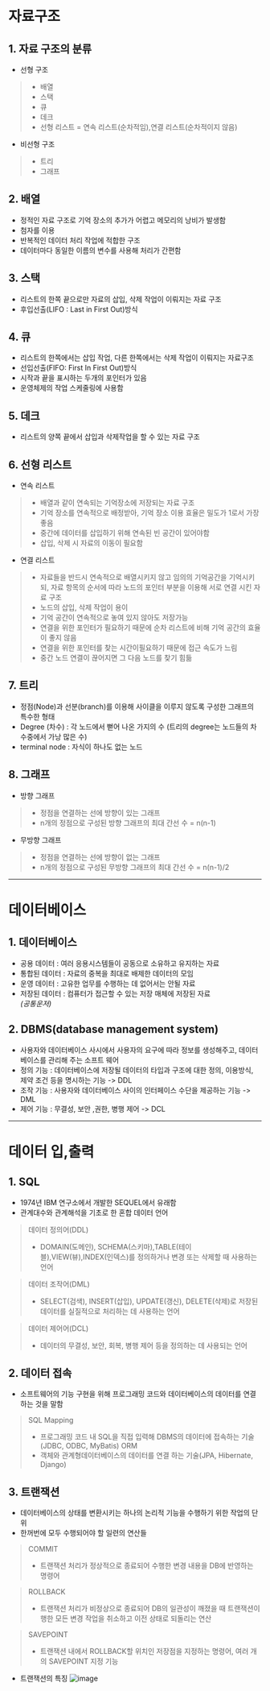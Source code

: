# 자료구조
## 1. 자료 구조의 분류
- 선형 구조
> - 배열
> - 스택
> - 큐
> - 데크
> - 선형 리스트 = 연속 리스트(순차적임),연결 리스트(순차적이지 않음)

- 비선형 구조
> - 트리
> - 그래프

## 2. 배열
- 정적인 자료 구조로 기억 장소의 추가가 어렵고 메모리의 낭비가 발생함
- 첨자를 이용
- 반복적인 데이터 처리 작업에 적합한 구조
- 데이터마다 동일한 이름의 변수를  사용해 처리가 간편함

## 3. 스택
- 리스트의 한쪽 끝으로만 자료의 삽입, 삭제 작업이 이뤄지는 자료 구조
- 후입선출(LIFO : Last in First Out)방식

## 4. 큐
- 리스트의 한쪽에서는 삽입 작업, 다른 한쪽에서는 삭제 작업이 이뤄지는 자료구조
- 선입선출(FIFO: First In First Out)방식
- 시작과 끝을 표시하는 두개의 포인터가 있음
- 운영체제의 작업 스케줄링에 사용함

## 5. 데크
- 리스트의 양쪽 끝에서 삽입과 삭제작업을 할 수 있는 자료 구조

## 6. 선형 리스트
- 연속 리스트
> - 배열과 같이 연속되는 기억장소에 저장되는 자료 구조
> - 기억 장소를 연속적으로 배정받아, 기억 장소 이용 효율은 밀도가 1로서 가장 좋음
> - 중간에 데이터를 삽입하기 위해 연속된 빈 공간이 있어야함
> - 삽입, 삭제 시 자료의 이동이 필요함

- 연결 리스트
> - 자료들을 반드시 연속적으로 배열시키지 않고 임의의 기억공간을 기억시키되, 자료 항목의 순서에 따라 노드의 포인터 부분을 이용해 서로 연결 시킨 자료 구조
> - 노드의 삽입, 삭제 작업이 용이
> - 기억 공간이 연속적으로 놓여 있지 않아도 저장가능
> - 연결을 위한 포인터가 필요하기 때문에 순차 리스트에 비해 기억 공간의 효율이 좋지 않음
> - 연결을 위한 포인터를 찾는 시간이필요하기  때문에 접근 속도가 느림
> - 중간 노드 연결이 끊어지면 그 다음 노드를 찾기 힘듦

## 7. 트리
- 정점(Node)과 선분(branch)를 이용해 사이클을 이루지 않도록 구성한 그래프의 특수한 형태
- Degree (차수) : 각 노드에서 뻗어 나온 가지의 수 (트리의 degree는 노드들의 차수중에서 가낭 많은 수)
- terminal node : 자식이 하나도 없는 노드

## 8. 그래프
- 방향 그래프 
> - 정점을 연결하는 선에 방향이 있는 그래프
> - n개의 정점으로 구성된 방향 그래프의 최대 간선 수 = n(n-1)

- 무방향 그래프
> - 정점을 연결하는 선에 방향이 없는 그래프
> - n개의 정점으로 구성된 무방향 그래프의 최대 간선 수 = n(n-1)/2

---
# 데이터베이스
## 1. 데이터베이스
- 공용 데이터 : 여러 응용시스템들이 공동으로 소유하고 유지하는 자료
- 통합된 데이터 : 자료의 중복을 최대로 배제한 데이터의 모임
- 운영 데이터 : 고유한 업무를 수행하는 데 없어서는 안될 자료
- 저장된 데이터 : 컴퓨터가 접근할 수 있는 저장 매체에 저장된 자료
<br>_(공통운저)_

## 2. DBMS(database management system)
- 사용자와 데이터베이스 사시에서 사용자의 요구에 따라 정보를 생성해주고, 데이터베이스를 관리해 주는 소프트 웨어
- 정의 기능 : 데이터베이스에 저장될 데이터의 타입과 구조에 대한 정의, 이용방식, 제약 조건 등을 명시하는 기능 -> DDL
- 조작 기능 : 사용자와 데이터베이스 사이의 인터페이스 수단을 제공하는 기능 -> DML
- 제어 기능 : 무결성, 보안 ,권한, 병행 제어 -> DCL
--- 
# 데이터 입,출력
## 1. SQL
- 1974년 IBM 연구소에서 개발한 SEQUEL에서 유래함
- 관계대수와 관계해석을 기초로 한 혼합 데이터 언어

> 데이터 정의어(DDL)
> - DOMAIN(도메인), SCHEMA(스키마),TABLE(테이블),VIEW(뷰),INDEX(인덱스)를 정의하거나 변경 또는 삭제할 때 사용하는 언어

> 데이터 조작어(DML)
> - SELECT(검색), INSERT(삽입), UPDATE(갱신), DELETE(삭제)로 저장된 데이터를 실질적으로 처리하는 데 사용하는 언어

> 데이터 제어어(DCL)
> - 데이터의 무결성, 보안, 회복, 병행 제어 등을 정의하는 데 사용되는 언어

## 2. 데이터 접속
- 소프트웨어의 기능 구현을 위해 프로그래밍 코드와 데이터베이스의 데이터를 연결하는 것을 말함
> SQL Mapping
> - 프로그래밍 코드 내 SQL을 직접 입력해 DBMS의 데이터에 접속하는 기술(JDBC, ODBC, MyBatis)
> ORM
> - 객체와 관계형데이터베이스의 데이터를 연결 하는 기술(JPA, Hibernate, Django)

## 3. 트랜잭션
- 데이터베이스의 상태를 변환시키는 하나의 논리적 기능을 수행하기 위한 작업의 단위
- 한꺼번에 모두 수행되어야 할 일련의 연산들
> COMMIT
> - 트랜잭션 처리가 정상적으로 종료되어 수행한 변경 내용을 DB에 반영하는 명령어

> ROLLBACK
> - 트랜잭션 처리가 비정상으로 종료되어 DB의 일관성이 깨졌을 때 트랜잭션이 행한 모든 변경 작업을 취소하고 이전 상태로 되돌리는 연산

> SAVEPOINT
> - 트랜잭션 내에서 ROLLBACK할 위치인 저장점을 지정하는 명령어, 여러 개의 SAVEPOINT 지정 기능

- 트랜잭션의 특징
![image](https://user-images.githubusercontent.com/65350890/106460722-1cde2980-64d7-11eb-95fc-e815311d91f3.png)
